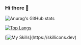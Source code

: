 ### Hi there 👋
![Anurag's GitHub stats](https://github-readme-stats.vercel.app/api?username=Bucker000&show_icons=true&theme=transparent)

[![Top Langs](https://github-readme-stats.vercel.app/api/top-langs/?username=AbdullahAlNaim&layout=compact)](https://github.com/anuraghazra/github-readme-stats)

[![My Skills](https://skillicons.dev/icons?i=html,css,js,vuejs,ruby,rails,express,nodejs,postgres,python,)](https://skillicons.dev)

<!--[![My Skills](https://skillicons.dev/icons?i=js,html,css,mongodb,django,nodejs,postgres,python)](https://skillicons.dev)-->

<!--
**AbdullahAlNaim0/AbdullahAlNaim** is a ✨ _special_ ✨ repository because its `README.md` (this file) appears on your GitHub profile.
**![My Skills](https://skillicons.dev/icons?i=js,html,css,wasm)](https://skillicons.dev)**
	https://img.shields.io/badge/JavaScript-323330?style=for-the-badge&logo=javascript&logoColor=F7DF1E
Here are some ideas to get you started:

- 🔭 I’m currently working on ...
- 🌱 I’m currently learning ...
- 👯 I’m looking to collaborate on ...
- 🤔 I’m looking for help with ...
- 💬 Ask me about ...
- 📫 How to reach me: ...
- 😄 Pronouns: ...
- ⚡ Fun fact: ...
-->
